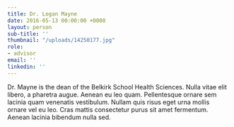 ```yaml
---
title: Dr. Logan Mayne
date: 2016-05-13 00:00:00 +0000
layout: person
sub-title: ''
thumbnail: "/uploads/14250177.jpg"
role:
- advisor
email: ''
linkedin: ''
---
```

Dr. Mayne is the dean of the Belkirk School Health Sciences. Nulla vitae elit libero, a pharetra augue. Aenean eu leo quam. Pellentesque ornare sem lacinia quam venenatis vestibulum. Nullam quis risus eget urna mollis ornare vel eu leo. Cras mattis consectetur purus sit amet fermentum. Aenean lacinia bibendum nulla sed.
